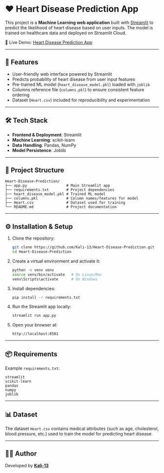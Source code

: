 # ❤️ Heart Disease Prediction App

This project is a **Machine Learning web application** built with [Streamlit](https://streamlit.io/) to predict the likelihood of heart disease based on user inputs. The model is trained on healthcare data and deployed on Streamlit Cloud.

🔗 Live Demo: [Heart Disease Prediction App](https://deva-heart-disease-prediction.streamlit.app/)

---

## 🚀 Features

* User-friendly web interface powered by Streamlit
* Predicts probability of heart disease from user input features
* Pre-trained ML model (`heart_disease_model.pkl`) loaded with `joblib`
* Columns reference file (`columns.pkl`) to ensure consistent feature ordering
* Dataset (`Heart.csv`) included for reproducibility and experimentation

---

## 🛠️ Tech Stack

* **Frontend & Deployment**: Streamlit
* **Machine Learning**: scikit-learn
* **Data Handling**: Pandas, NumPy
* **Model Persistence**: Joblib

---

## 📂 Project Structure

```
Heart-Disease-Prediction/
├── app.py                  # Main Streamlit app
├── requirements.txt        # Project dependencies
├── heart_disease_model.pkl # Trained ML model
├── columns.pkl             # Column names/features for model
├── Heart.csv               # Dataset used for training
└── README.md               # Project documentation
```

---

## ⚙️ Installation & Setup

1. Clone the repository:

   ```bash
   git clone https://github.com/Kali-13/Heart-Disease-Prediction.git
   cd Heart-Disease-Prediction
   ```

2. Create a virtual environment and activate it:

   ```bash
   python -m venv venv
   source venv/bin/activate   # On Linux/Mac
   venv\Scripts\activate      # On Windows
   ```

3. Install dependencies:

   ```bash
   pip install -r requirements.txt
   ```

4. Run the Streamlit app locally:

   ```bash
   streamlit run app.py
   ```

5. Open your browser at:

   ```
   http://localhost:8501
   ```

---

## 📦 Requirements

Example `requirements.txt`:

```
streamlit
scikit-learn
pandas
numpy
joblib
```

---

## 📊 Dataset

The dataset `Heart.csv` contains medical attributes (such as age, cholesterol, blood pressure, etc.) used to train the model for predicting heart disease.

---

## 👨‍💻 Author

Developed by **[Kali-13](https://github.com/Kali-13)**
